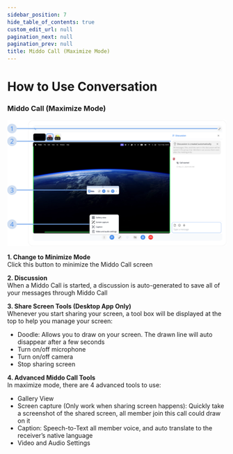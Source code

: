 ```yaml
---
sidebar_position: 7
hide_table_of_contents: true
custom_edit_url: null
pagination_next: null
pagination_prev: null
title: Middo Call (Maximize Mode)  
---
```


# How to Use Conversation  

### Middo Call (Maximize Mode)  

![Middo Call Maximize Mode](./img/middo-call-maximize-mode.png)

**1. Change to Minimize Mode**  
Click this button to minimize the Middo Call screen

**2. Discussion**  
When a Middo Call is started, a discussion is auto-generated to save all of your messages through Middo Call

**3. Share Screen Tools (Desktop App Only)**  
Whenever you start sharing your screen, a tool box will be displayed at the top to help you manage your screen:
- Doodle: Allows you to draw on your screen. The drawn line will auto disappear after a few seconds
- Turn on/off microphone
- Turn on/off camera
- Stop sharing screen

**4. Advanced Middo Call Tools**  
In maximize mode, there are 4 advanced tools to use:
- Gallery View
- Screen capture (Only work when sharing screen happens): Quickly take a screenshot of the shared screen, all member join this call could draw on it
- Caption: Speech-to-Text all member voice, and auto translate to the receiver’s native language
- Video and Audio Settings
